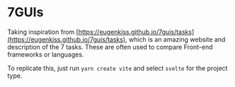 # 7GUIs

Taking inspiration from [https://eugenkiss.github.io/7guis/tasks](https://eugenkiss.github.io/7guis/tasks), which is an amazing website and description of the 7 tasks. These are often used to compare Front-end frameworks or languages.

To replicate this, just run `yarn create vite` and select `svelte` for the project type.
